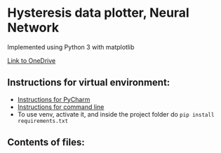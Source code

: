 # Hysteresis data plotter, Neural Network
Implemented using Python 3 with matplotlib

[Link to OneDrive](https://mcgill-my.sharepoint.com/:f:/r/personal/christos_cunning_mail_mcgill_ca/Documents/ECSE%20458%20-%20DP%2020?csf=1&web=1&e=xV39kS)

## Instructions for virtual environment:
- [Instructions for PyCharm](https://www.jetbrains.com/help/pycharm/creating-virtual-environment.html#python_create_virtual_env)
- [Instructions for command line](https://docs.python.org/3/library/venv.html)
- To use venv, activate it, and inside the project folder do `pip install requirements.txt`

## Contents of files:
